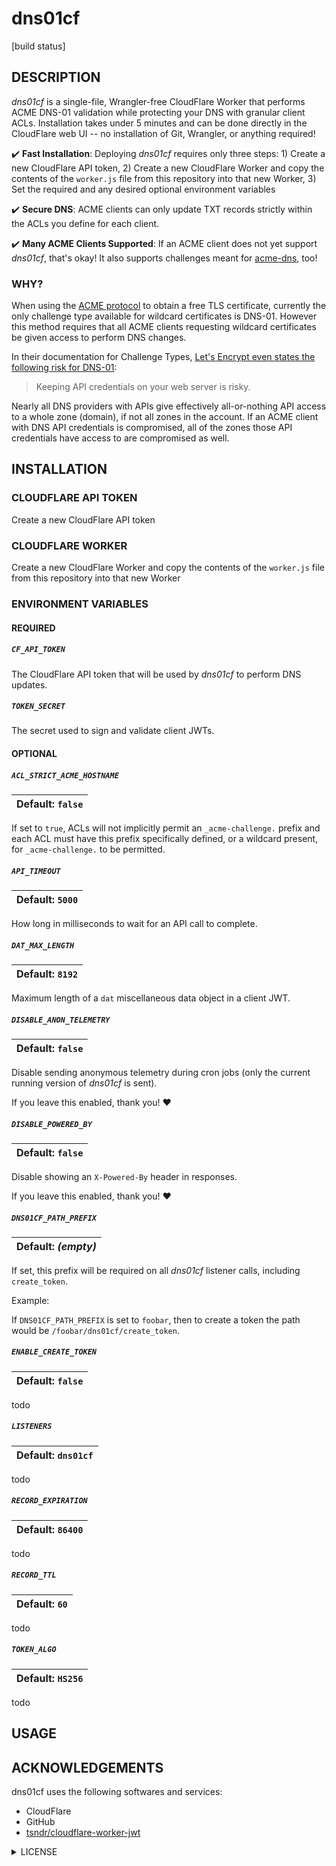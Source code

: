 # dns01cf

[build status]

## DESCRIPTION

*dns01cf* is a single-file, Wrangler-free CloudFlare Worker that performs ACME DNS-01 validation while protecting your DNS with granular client ACLs. Installation takes under 5 minutes and can be done directly in the CloudFlare web UI -- no installation of Git, Wrangler, or anything required!

:heavy_check_mark: **Fast Installation**: Deploying *dns01cf* requires only three steps: 1) Create a new CloudFlare API token, 2) Create a new CloudFlare Worker and copy the contents of the `worker.js` file from this repository into that new Worker, 3) Set the required and any desired optional environment variables

:heavy_check_mark: **Secure DNS**: ACME clients can only update TXT records strictly within the ACLs you define for each client.

:heavy_check_mark: **Many ACME Clients Supported**: If an ACME client does not yet support *dns01cf*, that's okay! It also supports challenges meant for [acme-dns](https://github.com/joohoi/acme-dns), too!

### WHY?

When using the [ACME protocol](https://en.wikipedia.org/wiki/Automatic_Certificate_Management_Environment) to obtain a free TLS certificate, currently the only challenge type available for wildcard certificates is DNS-01. However this method requires that all ACME clients requesting wildcard certificates be given access to perform DNS changes.

In their documentation for Challenge Types, [Let's Encrypt even states the following risk for DNS-01](https://letsencrypt.org/docs/challenge-types/#dns-01-challenge):

> Keeping API credentials on your web server is risky.

Nearly all DNS providers with APIs give effectively all-or-nothing API access to a whole zone (domain), if not all zones in the account. If an ACME client with DNS API credentials is compromised, all of the zones those API credentials have access to are compromised as well.

## INSTALLATION

### CLOUDFLARE API TOKEN

Create a new CloudFlare API token

### CLOUDFLARE WORKER

Create a new CloudFlare Worker and copy the contents of the `worker.js` file from this repository into that new Worker

### ENVIRONMENT VARIABLES

#### REQUIRED

##### `CF_API_TOKEN`

The CloudFlare API token that will be used by *dns01cf* to perform DNS updates.

##### `TOKEN_SECRET`

The secret used to sign and validate client JWTs.

#### OPTIONAL

##### `ACL_STRICT_ACME_HOSTNAME`

| Default: `false` |
|--|

If set to `true`, ACLs will not implicitly permit an `_acme-challenge.` prefix and each ACL must have this prefix specifically defined, or a wildcard present, for `_acme-challenge.` to be permitted.

##### `API_TIMEOUT`

| Default: `5000` |
|--|

How long in milliseconds to wait for an API call to complete.

##### `DAT_MAX_LENGTH`

| Default: `8192` |
|--|

Maximum length of a `dat` miscellaneous data object in a client JWT.

##### `DISABLE_ANON_TELEMETRY`

| Default: `false` |
|--|

Disable sending anonymous telemetry during cron jobs (only the current running version of *dns01cf* is sent).

If you leave this enabled, thank you! :heart:

##### `DISABLE_POWERED_BY`

| Default: `false` |
|--|

Disable showing an `X-Powered-By` header in responses.

If you leave this enabled, thank you! :heart:

##### `DNS01CF_PATH_PREFIX`

| Default: *(empty)* |
|--|

If set, this prefix will be required on all *dns01cf* listener calls, including `create_token`.

Example:

If `DNS01CF_PATH_PREFIX` is set to `foobar`, then to create a token the path would be `/foobar/dns01cf/create_token`.

##### `ENABLE_CREATE_TOKEN`

| Default: `false` |
|--|

todo

##### `LISTENERS`

| Default: `dns01cf` |
|--|

todo

##### `RECORD_EXPIRATION`

| Default: `86400` |
|--|

todo

##### `RECORD_TTL`

| Default: `60` |
|--|

todo

##### `TOKEN_ALGO`

| Default: `HS256` |
|--|

todo

## USAGE

## ACKNOWLEDGEMENTS

dns01cf uses the following softwares and services:

* CloudFlare
* GitHub
* [tsndr/cloudflare-worker-jwt](https://github.com/tsndr/cloudflare-worker-jwt)

<details>

<summary>LICENSE</summary>

### MIT License

Copyright (c) 2024 HackThisSite

Permission is hereby granted, free of charge, to any person obtaining a copy
of this software and associated documentation files (the "Software"), to deal
in the Software without restriction, including without limitation the rights
to use, copy, modify, merge, publish, distribute, sublicense, and/or sell
copies of the Software, and to permit persons to whom the Software is
furnished to do so, subject to the following conditions:

The above copyright notice and this permission notice shall be included in all
copies or substantial portions of the Software.

THE SOFTWARE IS PROVIDED "AS IS", WITHOUT WARRANTY OF ANY KIND, EXPRESS OR
IMPLIED, INCLUDING BUT NOT LIMITED TO THE WARRANTIES OF MERCHANTABILITY,
FITNESS FOR A PARTICULAR PURPOSE AND NONINFRINGEMENT. IN NO EVENT SHALL THE
AUTHORS OR COPYRIGHT HOLDERS BE LIABLE FOR ANY CLAIM, DAMAGES OR OTHER
LIABILITY, WHETHER IN AN ACTION OF CONTRACT, TORT OR OTHERWISE, ARISING FROM,
OUT OF OR IN CONNECTION WITH THE SOFTWARE OR THE USE OR OTHER DEALINGS IN THE
SOFTWARE.

</details>
